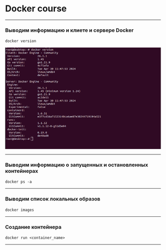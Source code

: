 # Docker course

---
### Выводим информацию и клиете и сервере Docker
```shell
docker version
```
![img.png](img.png)

---

### Выводим информацию о запущенных и остановленных контейнерах
```shell
docker ps -a
```

---
### Выводим список локальных образов
```shell
docker images
```
---
### Создание контейнера
```shell
docker run <container_name>
```
---
